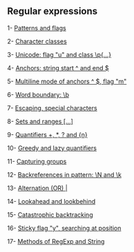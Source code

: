 ## Regular expressions

1-   [Patterns and flags](https://github.com/freelancres/Regex/blob/main/Patterns_and_flags.md)
    
2-   [Character classes]()
    
3-   [Unicode: flag "u" and class \p{...}]()
    
4-   [Anchors: string start ^ and end $]()
    
5-   [Multiline mode of anchors ^ $, flag "m"]()
    
6-   [Word boundary: \b]()
    
7-   [Escaping, special characters]()
    
8-   [Sets and ranges [...]]()
    
9-   [Quantifiers +, *, ? and {n}]()
    
10-   [Greedy and lazy quantifiers]()
    
11-   [Capturing groups]()
    
12-   [Backreferences in pattern: \N and \k<name>]()
    
13-   [Alternation (OR) |]()
    
14-   [Lookahead and lookbehind]()
    
15-   [Catastrophic backtracking]()
    
16-   [Sticky flag "y", searching at position]()
    
17-   [Methods of RegExp and String]()

